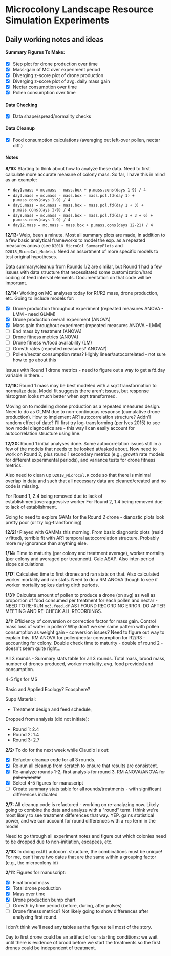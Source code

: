 # Microcolony Landscape Resource Simulation Experiments
## Daily working notes and ideas

#### Summary Figures To Make: 
- [x] Step plot for drone production over time
- [x] Mass-gain of MC over experiment period
- [x] Diverging z-score plot of drone production
- [x] Diverging z-score plot of avg. daily mass gain
- [x] Nectar consumption over time
- [x] Pollen consumption over time

#### Data Checking
- [x] Data shape/spread/normality checks 

#### Data Cleanup
- [x] Food consumption calculations (averaging out left-over pollen, nectar diff.)


#### Notes
**8/10:** Starting to think about how to analyze these data.  Need to first calculate more accurate measure of colony mass.  So far, I have this in mind as an example:

* `day1.mass = mc.mass - mass.box + p.mass.cons(days 1-9) / 4` 
* `day3.mass = mc.mass - mass.box - mass.pol.fd(day 1) + p.mass.cons(days 1-9) / 4`
* `day6.mass = mc.mass - mass.box - mass.pol.fd(day 1 + 3) + p.mass.cons(days 1-9) / 4`
* `day9.mass = mc.mass - mass.box - mass.pol.fd(day 1 + 3 + 6) + p.mass.cons(days 1-9) / 4`
* `day12.mass = mc.mass - mass.box + p.mass.cons(days 12-21) / 4`

**12/13:** Welp, been a minute.  Most all summary plots are made, in addition to a few basic analytical frameworks to model the exp. as a repeated measures anova (see `D2018_MicroCol_SummaryPlots` and `D2018_MicroCol_Models`).  Need an assortment of more specific models to test original hypotheses.  

Data summary/cleanup from Rounds 1/2 are similar, but Round 1 had a few issues with data structure that necessitated some customization/hard coding of feed interval elements.  Documentation on that code will be important.  

**12/14:** Working on MC analyses today for R1/R2 mass, drone production, etc.  Going to include models for:

- [x] Drone production throughout experiment (repeated measures ANOVA - LMM - need GLMM)
- [x] Drone production overall experiment (ANOVA) 
- [x] Mass gain throughout experiment (repeated measures ANOVA - LMM) 
- [ ] End mass by treatment (ANOVA)
- [ ] Drone fitness metrics (ANOVA)
- [ ] Drone fitness w/food availability (LM)
- [ ] Growth rates (repeated measures? ANOVA?) 
- [ ] Pollen/nectar consumption rates? Highly linear/autocorrelated - not sure how to go about this

Issues with Round 1 drone metrics - need to figure out a way to get a fd.day variable in there...

**12/18:** Round 1 mass may be best modeled with a sqrt transformation to normalize data.  Model fit suggests there aren't issues, but response histogram looks much better when sqrt transformed. 

Moving on to modeling drone production as a repeated measures design.  Need to do as GLMM due to non-continuous response (cumulative drone production).  How to implement AR1 autocorrelation structure? Addn'l random effect of date? I'll first try log-transforming (per Ives 2015) to see how model diagnostics are - this way I can easily account for autocorrelation structure using lme.  

**12/20:** Round 1 initial analyses done.  Some autocorrelation issues still in a few of the models that needs to be looked at/asked about.  Now need to work on Round 2, plus round 1 secondary metrics (e.g., growth rate models for different experimental periods), and variance tests for drone fitness metrics.  

Also need to clean up `D2018_MicroCol.R` code so that there is minimal overlap in data and such that all necessary data are cleaned/created and no code is missing.

For Round 1, 2.4 being removed due to lack of establishment/overaggressive worker
For Round 2, 1.4 being removed due to lack of establishment.

Going to need to explore GAMs for the Round 2 drone - dianostic plots look pretty poor (or try log-transforming)

**12/21:** Played with GAMMs this morning.  From basic diagnostic plots (resid v fitted), terrible fit with AR1 temporal autocorrelation structure.  Probably more my ignorance than anything else.  

**1/14:** Time to maturity (per colony and treatment average), worker mortality (per colony and averaged per treatment).  Calc ASAP. Also inter-period slope calculations

**1/17:** Calculated time to first drones and ran stats on that.  Also calculated worker mortality and ran stats. Need to do a RM ANOVA though to see if worker mortality spikes during dirth periods. 

**1/31:** Calculate amount of pollen to produce a drone (on avg) as well as proportion of food consumed per treatment for each pollen and nectar - NEED TO RE-RUN `mc3.feed.df` AS I FOUND RECORDING ERROR.  DO AFTER MEETING AND RE-CHECK ALL RECORDINGS.

**2/1:** Efficiency of conversion or correction factor for mass gain.  Control mass loss of water in pollen?  Why don't we see same pattern with pollen consumption as weight gain - conversion issues?  Need to figure out way to explain this.   RM ANOVA for pollen/nectar consumption for R2/R3 - accounting for colony.  Double check time to maturity - double of round 2 - doesn't seem quite right...

All 3 rounds - Summary stats table for all 3 rounds.  Total mass, brood mass, number of drones produced, worker mortality, avg. food provided and consumption.

4-5 figs for MS 

Basic and Applied Ecology? Ecosphere? 

Supp Material: 
- Treatment design and feed schedule, 

Dropped from analysis (did not initiate): 
- Round 1: 2.4
- Round 2: 1.4
- Round 3: 2.7

**2/2:** To do for the next week while Claudio is out:
- [x] Refactor cleanup code for all 3 rounds.  
- [x] Re-run all cleanup from scratch to ensure that results are consistent.  
- [x] ~~Re-analyze rounds 1-2, first analysis for round 3.  RM ANOVA/ANOVA for pollen/nectar~~ 
- [x] Select 4-5 figures for manuscript 
- [ ] Create summary stats table for all rounds/treatments - with significant differences indicated 

**2/7:** All cleanup code is refactored - working on re-analyzing now.  Likely going to combine the data and analyze with a "round" term.  I think we're most likely to see treatment differences that way.  YEP.  gains statistical power, and we can account for round differences with a `rep` term in the model

Need to go through all experiment notes and figure out which colonies need to be dropped due to non-initiation, escapees, etc.

**2/10:** In doing `coAR1` autocorr. structure, the combinations must be unique!  For me, can't have two dates that are the same within a grouping factor (e.g., the microcolony id) 

**2/11:** Figures for manuscript: 
- [x] Final brood mass
- [x] Total drone production 
- [x] Mass over time
- [x] Drone production bump chart
- [ ] Growth by time period (before, during, after pulses) 
- [ ] Drone fitness metrics? Not likely going to show differences after analyzing first round.  

I don't think we'll need any tables as the figures tell most of the story. 

Day to first drone could be an artifact of our starting conditions: we wait until there is evidence of brood before we start the treatments so the first drones could be independent of treatment.